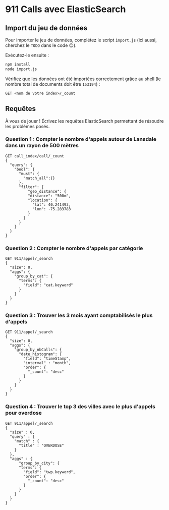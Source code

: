 # 911 Calls avec ElasticSearch

## Import du jeu de données

Pour importer le jeu de données, complétez le script `import.js` (ici aussi, cherchez le `TODO` dans le code :wink:).

Exécutez-le ensuite :

```bash
npm install
node import.js
```

Vérifiez que les données ont été importées correctement grâce au shell (le nombre total de documents doit être `153194`) :

```
GET <nom de votre index>/_count
```

## Requêtes

À vous de jouer ! Écrivez les requêtes ElasticSearch permettant de résoudre les problèmes posés.

### Question 1 : Compter le nombre d'appels autour de Lansdale dans un rayon de 500 mètres
```
GET call_index/call/_count
{
  "query": {
    "bool": {
      "must": {
        "match_all":{}
      },
      "filter": {
          "geo_distance": {
          "distance": "500m",
          "location": {
            "lat": 40.241493,
            "lon": -75.283783
          }
        }
      }
    }
  }
}
```

### Question 2 : Compter le nombre d'appels par catégorie
```
GET 911/appel/_search
{
  "size": 0, 
  "aggs": {
    "group_by_cat": {
      "terms": {
        "field": "cat.keyword"
      }
    }
  }
}
```

### Question 3 : Trouver les 3 mois ayant comptabilisés le plus d'appels
```
GET 911/appel/_search
{
  "size": 0, 
  "aggs": {
    "group_by_nbCalls": {
      "date_histogram": {
        "field": "timeStamp",
        "interval" : "month",
        "order": {
          "_count": "desc"
        }
      }
    }
  }
}
```

### Question 4 : Trouver le top 3 des villes avec le plus d'appels pour overdose
```
GET 911/appel/_search
{
  "size" : 0,
  "query" : {
    "match" : {
      "title" : "OVERDOSE"
    }
  },
  "aggs" : {
      "group_by_city": {
      "terms": {
        "field": "twp.keyword",
        "order": {
          "_count": "desc"
        }
      }
    }
  }
}
```
